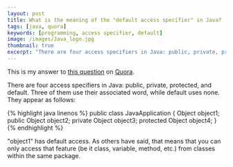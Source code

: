 ```yaml
---
layout: post
title: What is the meaning of the "default access specifier" in Java?
tags: [java, quora]
keywords: [programming, access specifier, default]
image: /images/Java_logo.jpg
thumbnail: true
excerpt: "There are four access specifiers in Java: public, private, protected, and default. Three of them use their associated word, while default uses none."
---
```


This is my answer to [this question](https://www.quora.com/What-is-the-meaning-of-the-default-access-specifier-in-Java) on [Quora](https://www.quora.com).

There are four access specifiers in Java: public, private, protected, and default. Three of them use their associated word, while default uses none. They appear as follows:

{% highlight java linenos %}
public class JavaApplication {
    Object object1;
    public Object object2;
    private Object object3;
    protected Object object4;
}
{% endhighlight %}

"object1" has default access. As others have said, that means that you can only access that feature (be it class, variable, method, etc.) from classes within the same package.
